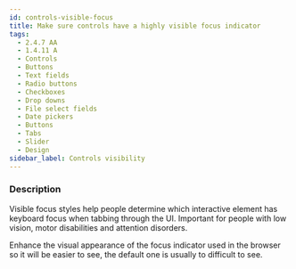 ```yaml
---
id: controls-visible-focus
title: Make sure controls have a highly visible focus indicator
tags:
  - 2.4.7 AA
  - 1.4.11 A
  - Controls
  - Buttons
  - Text fields
  - Radio buttons
  - Checkboxes
  - Drop downs
  - File select fields
  - Date pickers
  - Buttons
  - Tabs
  - Slider
  - Design
sidebar_label: Controls visibility
---
```


### Description

Visible focus styles help people determine which interactive element has keyboard focus when tabbing through the UI. Important for people with low vision, motor disabilities and attention disorders. 

Enhance the visual appearance of the focus indicator used in the browser so it will be easier to see, the default one is usually to difficult to see. 
